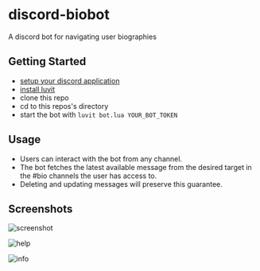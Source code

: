 # discord-biobot
A discord bot for navigating user biographies

## Getting Started

* [setup your discord application](https://github.com/SinisterRectus/Discordia/wiki/Setting-up-a-Discord-application)
* [install luvit](https://luvit.io/install.html)
* clone this repo
* cd to this repos's directory
* start the bot with ```luvit bot.lua YOUR_BOT_TOKEN```

## Usage

* Users can interact with the bot from any channel.
* The bot fetches the latest available message from the desired target in the #bio channels the user has access to.
* Deleting and updating messages will preserve this guarantee.

## Screenshots

![screenshot](https://cdn.discordapp.com/attachments/283214314444423168/284469349824331776/unknown.png)

![help](https://cdn.discordapp.com/attachments/283214314444423168/284469603374071838/unknown.png)

![info](https://cdn.discordapp.com/attachments/283214314444423168/284469815844929536/unknown.png)
